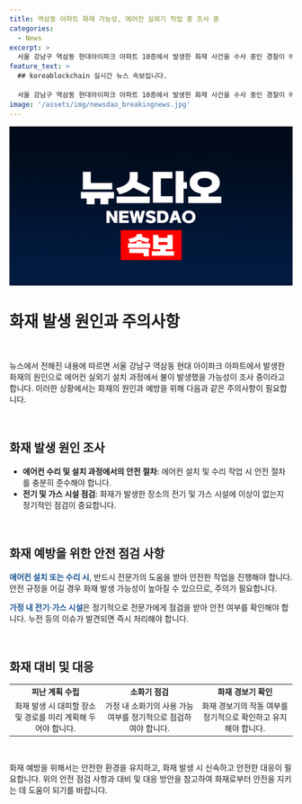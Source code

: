 ```yaml
---
title: 역삼동 아파트 화재 가능성, 에어컨 실외기 작업 중 조사 중
categories:
  - News
excerpt: >
  서울 강남구 역삼동 현대아이파크 아파트 10층에서 발생한 화재 사건을 수사 중인 경찰이 에어컨 실외기 설치 작업 중 화재가 발생했을 가능성을 조사하고 있다. 화재로 인해 10층 아파트에 있던 에어컨 수리기사 A 씨가 양손에 화상을 입고 병원으로 이송됐으며, 경찰과 소방 당국은 화재의 원인을 조사 중이다. 화재로 총 3명이 병원으로 이송되고, 아파트 거주자 26명이 대피했다. 
feature_text: >
  ## koreablockchain 실시간 뉴스 속보입니다.

  서울 강남구 역삼동 현대아이파크 아파트 10층에서 발생한 화재 사건을 수사 중인 경찰이 에어컨 실외기 설치 작업 중 화재가 발생했을 가능성을 조사하고 있다. 화재로 인해 10층 아파트에 있던 에어컨 수리기사 A 씨가 양손에 화상을 입고 병원으로 이송됐으며, 경찰과 소방 당국은 화재의 원인을 조사 중이다. 화재로 총 3명이 병원으로 이송되고, 아파트 거주자 26명이 대피했다. 
image: '/assets/img/newsdao_breakingnews.jpg'
---
```


<p><img src="/assets/img/newsdao_breakingnews.jpg" alt="koreablockchain 속보" /></p>

<h1 data-ke-size="size36">화재 발생 원인과 주의사항</h1>

<p data-ke-size="size16">&nbsp;</p>

<p>뉴스에서 전해진 내용에 따르면 서울 강남구 역삼동 현대 아이파크 아파트에서 발생한 화재의 원인으로 에어컨 실외기 설치 과정에서 불이 발생했을 가능성이 조사 중이라고 합니다. 이러한 상황에서는 화재의 원인과 예방을 위해 다음과 같은 주의사항이 필요합니다.</p>

<p data-ke-size="size16">&nbsp;</p>

<h2 data-ke-size="size26">화재 발생 원인 조사</h2>

<ul>
    <li><b>에어컨 수리 및 설치 과정에서의 안전 절차</b>: 에어컨 설치 및 수리 작업 시 안전 절차를 충분히 준수해야 합니다.</li>
    <li><b>전기 및 가스 시설 점검</b>: 화재가 발생한 장소의 전기 및 가스 시설에 이상이 없는지 정기적인 점검이 중요합니다.</li>
</ul>

<p data-ke-size="size16">&nbsp;</p>

<h2 data-ke-size="size26">화재 예방을 위한 안전 점검 사항</h2>

<p><b><span style="color: #1a5490;">에어컨 설치 또는 수리 시</span></b>, 반드시 전문가의 도움을 받아 안전한 작업을 진행해야 합니다. 안전 규정을 어길 경우 화재 발생 가능성이 높아질 수 있으므로, 주의가 필요합니다.</p>

<p><b><span style="color: #1a5490;">가정 내 전기·가스 시설</span></b>은 정기적으로 전문가에게 점검을 받아 안전 여부를 확인해야 합니다. 누전 등의 이슈가 발견되면 즉시 처리해야 합니다.</p>

<p data-ke-size="size16">&nbsp;</p>

<h2 data-ke-size="size26">화재 대비 및 대응</h2>

<table>
    <tr>
        <td style="text-align: center; height: 17px;"><b>피난 계획 수립</b></td>
        <td style="text-align: center; height: 17px;"><b>소화기 점검</b></td>
        <td style="text-align: center; height: 17px;"><b>화재 경보기 확인</b></td>
    </tr>
    <tr>
        <td style="text-align: center; height: 17px;">화재 발생 시 대피할 장소 및 경로를 미리 계획해 두어야 합니다.</td>
        <td style="text-align: center; height: 17px;">가정 내 소화기의 사용 가능 여부를 정기적으로 점검하여야 합니다.</td>
        <td style="text-align: center; height: 17px;">화재 경보기의 작동 여부를 정기적으로 확인하고 유지해야 합니다.</td>
    </tr>
</table>

<p data-ke-size="size16">&nbsp;</p>

<p>화재 예방을 위해서는 안전한 환경을 유지하고, 화재 발생 시 신속하고 안전한 대응이 필요합니다. 위의 안전 점검 사항과 대비 및 대응 방안을 참고하여 화재로부터 안전을 지키는 데 도움이 되기를 바랍니다.</p>

<p data-ke-size="size16">&nbsp;</p>

